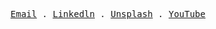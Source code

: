 <p align="center">
  <samp>
    <a href = "mailto: batuhnpc@gmail.com">Email</a> .
    <a href="https://www.linkedin.com/in/batuhanipci/">Linkedln</a> .
    <a href="https://unsplash.com/@batunpc">Unsplash</a> .
    <a href="https://www.youtube.com/channel/UC8vs6tM7ibSF0vbd_Zaqx0Q">YouTube</a> 
  </samp> 
</p>
